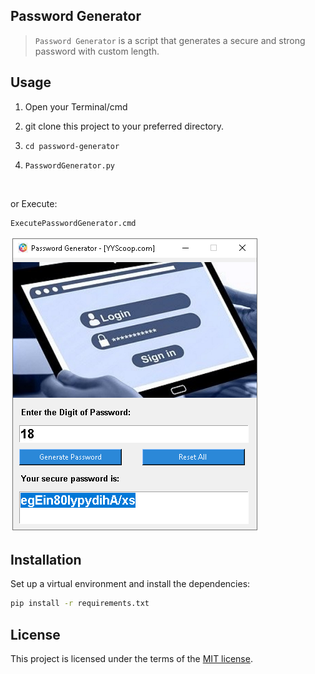 ## Password Generator
> `Password Generator` is a script that generates a secure and strong password with custom length.

## Usage

1. Open your Terminal/cmd

2. git clone this project to your preferred directory.

3. `cd password-generator`

4. `PasswordGenerator.py`

<br/>

or Execute:

```
ExecutePasswordGenerator.cmd
```

![](screenshots/screenshot01.png)

## Installation
Set up a virtual environment and install the dependencies:
```sh
pip install -r requirements.txt
```

## License
This project is licensed under the terms of the [MIT license](https://github.com/yogesh7132/password-generator/blob/master/LICENSE).

